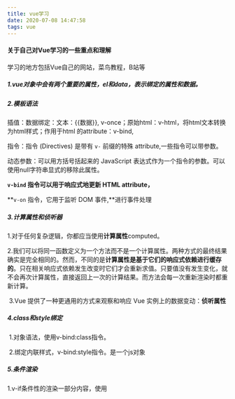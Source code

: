 ```yaml
---
title: vue学习
date: 2020-07-08 14:47:58
tags: vue
---
```


#### 关于自己对Vue学习的一些重点和理解

学习的地方包括Vue自己的网站，菜鸟教程，B站等

##### 1.vue对象中会有两个重要的属性，el和data，表示绑定的属性和数据。

##### 2.模板语法

插值：数据绑定：文本：{{数据}}, v-once；原始html：v-html，将html文本转换为html样式；作用于html 的attribute：v-bind,

指令：指令 (Directives) 是带有 `v-` 前缀的特殊 attribute,一些指令可以带参数。

动态参数：可以用方括号括起来的 JavaScript 表达式作为一个指令的参数。可以使用null字符串显式的移除此属性。

**`v-bind` 指令可以用于响应式地更新 HTML attribute，**

**`v-on` 指令，它用于监听 DOM 事件,**进行事件处理

##### 3.计算属性和侦听器

​	1.对于任何复杂逻辑，你都应当使用**计算属性**computed。

​	2.我们可以将同一函数定义为一个方法而不是一个计算属性。两种方式的最终结果确实是完全相同的。然而，不同的是**计算属性是基于它们的响应式依赖进行缓存的**。只在相关响应式依赖发生改变时它们才会重新求值。只要值没有发生变化，就不会再次计算属性，直接返回上一次的计算结果。而方法会每一次重新渲染时都重新计算。

​	3.Vue 提供了一种更通用的方式来观察和响应 Vue 实例上的数据变动：**侦听属性** 

##### 4.class和style绑定

​	1.对象语法，使用v-bind:class指令。

​	2.绑定内联样式，v-bind:style指令。是一个js对象

##### 5.条件渲染

​	1.v-if条件性的渲染一部分内容，使用<template>进行包裹，再使用v-if可以渲染多个内容。还有配套的 v-else,还有v-else-if进行连续使用。

​	2.v-show的使用与v-if差不多，但没有v-else这些。同时因为各自特性，如果需要非常频繁地切换，则使用 `v-show` 较好；如果在运行时条件很少改变，则使用 `v-if` 较好。

##### 6.列表渲染

​	1.v-for，使用item in items的格式执行。其中items需要在vue里面的data里指定数据。也可使用value in object进行对象循环，也可使用(value, name, index)进行对象里面的数据，键名，索引访问。也可以使用n in 10进行循环。类似于 `v-if`，你也可以利用带有 `v-for` 的 `<template>` 来循环渲染一段包含多个元素的内容。

##### 7.事件处理

​	1.v-on监听dom事件，并执行一些js代码。还可以接收一个需要调用的方法名称。在vue的methods里面添加方法。

​	Vue.js 为 `v-on` 提供了**事件修饰符**。之前提过，修饰符是由点开头的指令后缀来表示的。

- `.stop`
- `.prevent`
- `.capture`
- `.self`
- `.once`
- `.passive`

```
<!-- 阻止单击事件继续传播 -->
<a v-on:click.stop="doThis"></a>

<!-- 提交事件不再重载页面 -->
<form v-on:submit.prevent="onSubmit"></form>

<!-- 修饰符可以串联 -->
<a v-on:click.stop.prevent="doThat"></a>

<!-- 只有修饰符 -->
<form v-on:submit.prevent></form>

<!-- 添加事件监听器时使用事件捕获模式 -->
<!-- 即内部元素触发的事件先在此处理，然后才交由内部元素进行处理 -->
<div v-on:click.capture="doThis">...</div>

<!-- 只当在 event.target 是当前元素自身时触发处理函数 -->
<!-- 即事件不是从内部元素触发的 -->
<div v-on:click.self="doThat">...</div>

<!-- 点击事件将只会触发一次 -->
<a v-on:click.once="doThis"></a>
```

​	使用修饰符时，顺序很重要；相应的代码会以同样的顺序产生。因此，用 `v-on:click.prevent.self` 会阻止**所有的点击**，而 `v-on:click.self.prevent` 只会阻止对元素自身的点击。

​	2.监听按键事件时，可以使用按键修饰符，如：v-on:keyup.enter，只有enter键可以触发事件。

##### 8.表单输入绑定

​	1.v-model，创建双向数据绑定，一处数据发生变化，另一处也会发生变化。

​	`v-model` 在内部为不同的输入元素使用不同的 property 并抛出不同的事件：

- text 和 textarea 元素使用 `value` property 和 `input` 事件；
- checkbox 和 radio 使用 `checked` property 和 `change` 事件；
- select 字段将 `value` 作为 prop 并将 `change` 作为事件。

​    2.文本，多行文本，复选框，单选按钮，选择框。

​	3.值绑定

​	4.修饰符，.lazy;.number;.trim

##### 9.组件

​	1.组件可以扩展 HTML 元素，封装可重用的代码，是可复用的vue实例。组件系统让我们可以用独立可复用的小组件来构建大型应用，几乎任意类型的应用的界面都可以抽象为一个组件树。**每个组件都只有一个根元素**

​	2.Vue.component创建组件，第一个参数是组件名称，第二个参数是以对象的实例描述一个组件。通过将组件名作为标签进行调用。**一个组件的 `data` 选项必须是一个函数**，多个组件的使用，其数据都是分开的，不会互相影响。

​	3.组件需要注册，Vue.component全局注册，先在js里定义组件，再在vue实例中通过component定义想使用的组件局部注册。

​	4.组件里使用prop向子组件传递数据，当做自定义的attribute传递数据。也可使用v-bind动态传递prop，且是单向的。

​	5.监听子组件事件，父级组件可以像处理 native DOM 事件一样通过 `v-on` 监听子组件实例的任意事件：

```
<blog-post
  ...
  v-on:enlarge-text="postFontSize += 0.1"
></blog-post>
```

同时子组件可以通过调用内建的 [**`$emit`** 方法](https://cn.vuejs.org/v2/api/#vm-emit)并传入事件名称来触发一个事件：

```
<button v-on:click="$emit('enlarge-text')">
  Enlarge text
</button>
```

​	6.<slot>内容</slot>，在组件里面通过vue自定义的slot可以实现插槽效果。

​	7.动态组件，通过 Vue 的 `<component>` 元素加一个特殊的 `is` attribute 来实现。

##### 10.自定义事件

​	1.Vue.directive自定义指令，第一个参数是名字，或在vue实例中通过directives局部注册。会有几个钩子函数bind,inserted,update,componentUpdated,unbind.

差不多这篇文章就不想写了，看其他的吧

